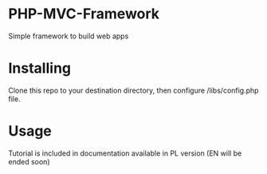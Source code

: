 # PHP-MVC-Framework
Simple framework to build web apps

# Installing
Clone this repo to your destination directory, then configure /libs/config.php file.

# Usage
Tutorial is included in documentation available in PL version (EN will be ended soon)
